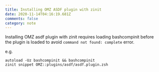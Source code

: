 ```yaml
---
title: Installing OMZ ASDF plugin with zinit
date: 2020-11-14T04:16:19.681Z
comments: false
category: note
---
```

Installing OMZ asdf plugin with zinit requires loading bashcompinit before the plugin is loaded to avoid `command not found: complete` error.
<!--more-->
e.g.

```
autoload -Uz bashcompinit && bashcompinit
zinit snippet OMZ::plugins/asdf/asdf.plugin.zsh
```
